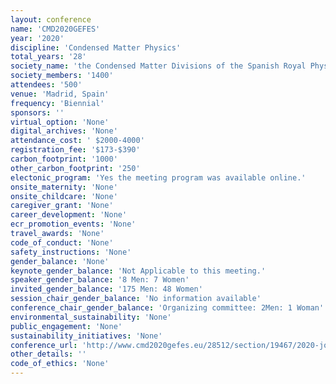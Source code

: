```yaml
---
layout: conference 
name: 'CMD2020GEFES'
year: '2020'
discipline: 'Condensed Matter Physics'
total_years: '28'
society_name: 'the Condensed Matter Divisions of the Spanish Royal Physics Society (RSEF-GEFES) and of the European Physical Society (EPS-CMD)'
society_members: '1400'
attendees: '500'
venue: 'Madrid, Spain'
frequency: 'Biennial'
sponsors: ''
virtual_option: 'None'
digital_archives: 'None'
attendance_cost: ' $2000-4000'
registration_fee: '$173-$390'
carbon_footprint: '1000'
other_carbon_footprint: '250'
electonic_program: 'Yes the meeting program was available online.'
onsite_maternity: 'None'
onsite_childcare: 'None'
caregiver_grant: 'None'
career_development: 'None'
ecr_promotion_events: 'None'
travel_awards: 'None'
code_of_conduct: 'None'
safety_instructions: 'None'
gender_balance: 'None'
keynote_gender_balance: 'Not Applicable to this meeting.'
speaker_gender_balance: '8 Men: 7 Women'
invited_gender_balance: '175 Men: 48 Women'
session_chair_gender_balance: 'No information available'
conference_chair_gender_balance: 'Organizing committee: 2Men: 1 Woman'
environmental_sustainability: 'None'
public_engagement: 'None'
sustainability_initiatives: 'None'
conference_url: 'http://www.cmd2020gefes.eu/28512/section/19467/2020-joint-conference-of-the-condensed-matter-divisions-of-eps-cmd-and-rsef-gefes.html'
other_details: ''
code_of_ethics: 'None'
---
```

